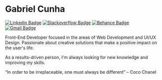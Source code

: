 # Gabriel Cunha

[![Linkedin Badge](https://img.shields.io/badge/-LinkedIn-0F3772?style=flat-square&logo=Linkedin&logoColor=white&link=https://www.linkedin.com/in/gabrielllcunha/)](https://www.linkedin.com/in/gabrielllcunha/)
[![Stackoverflow Badge](https://img.shields.io/badge/-StackOverflow-0F3772?style=flat-square&logo=Stackoverflow&logoColor=white&link=https://stackoverflow.com/users/14464501/gabriel-cunha)](https://stackoverflow.com/users/14464501/gabriel-cunha) 
[![Behance Badge](https://img.shields.io/badge/-Behance-0F3772?style=flat-square&logo=Behance&logoColor=white&link=https://www.behance.net/gabrielllcunha)](https://www.behance.net/gabrielllcunha) 
[![Gmail Badge](https://img.shields.io/badge/-gabrielcunhasantos01@gmail.com-0F3772?style=flat-square&logo=Gmail&logoColor=white&link=mailto:gabrielcunhasantos01@gmail.com)](mailto:gabrielcunhasantos01@gmail.com)

Front-End Developer focused in the areas of Web Development and UI/UX Design. Passionate about creative solutions that make a positive impact on the user's life.

As a results-driven person, I'm always looking for new knowledge and improving my skills.

“In order to be irreplaceable, one must always be different” – Coco Chanel

